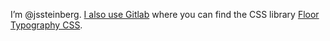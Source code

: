 I’m @jssteinberg. [I also use Gitlab](//gitlab.com/johanland/) where you can find the CSS library [Floor Typography CSS](//floortypography.vercel.app).
